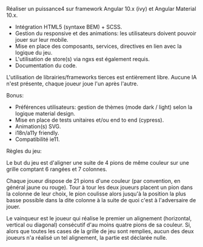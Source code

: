 Réaliser un puissance4 sur framework Angular 10.x (ivy) et Angular Material 10.x.

- Intégration HTML5 (syntaxe BEM) + SCSS.
- Gestion du responsive et des animations: les utilisateurs doivent pouvoir jouer sur leur mobile.
- Mise en place des composants, services, directives en lien avec la logique du jeu.
- L'utilisation de store(s) via ngxs est également requis.
- Documentation du code.

L'utilisation de librairies/frameworks tierces est entièrement libre.
Aucune IA n'est présente, chaque joueur joue l'un après l'autre.

Bonus:

- Préférences utilisateurs: gestion de thèmes (mode dark / light) selon la logique material design.
- Mise en place de tests unitaires et/ou end to end (cypress).
- Animation(s) SVG.
- i18n/a11y friendly.
- Compatibilité ie11.

Règles du jeu:

Le but du jeu est d'aligner une suite de 4 pions de même couleur sur une grille comptant 6 rangées et 7 colonnes. 

Chaque joueur dispose de 21 pions d'une couleur (par convention, en général jaune ou rouge). Tour à tour les deux joueurs placent un pion dans la colonne de leur choix, le pion coulisse alors jusqu'à la position la plus basse possible dans la dite colonne à la suite de quoi c'est à l'adversaire de jouer.

Le vainqueur est le joueur qui réalise le premier un alignement (horizontal, vertical ou diagonal) consécutif d'au moins quatre pions de sa couleur. Si, alors que toutes les cases de la grille de jeu sont remplies, aucun des deux joueurs n'a réalisé un tel alignement, la partie est déclarée nulle.